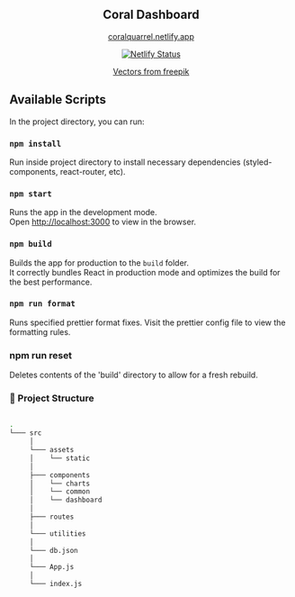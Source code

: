<h2 align="center" style="font-weight: bold"> Coral Dashboard </h2>

<p align="center" style="font-weight: bold">
  <div align="center"> 
    
  [coralquarrel.netlify.app](https://coralquarrel.netlify.app/)
    
[![Netlify Status](https://api.netlify.com/api/v1/badges/4e4a21fd-e0f6-4f15-8e4c-7ca55f0acb33/deploy-status)](https://app.netlify.com/sites/coralquarrel/deploys)
  
  [Vectors from freepik](https://www.freepik.com/vectors/pet-animals)
  
  </div>

</p>

## Available Scripts

In the project directory, you can run:

### `npm install`

Run inside project directory to install necessary dependencies (styled-components, react-router, etc).

### `npm start`

Runs the app in the development mode.\
Open [http://localhost:3000](http://localhost:3000) to view in the browser.

### `npm build`

Builds the app for production to the `build` folder.\
It correctly bundles React in production mode and optimizes the build for the best performance.

### `npm run format`

Runs specified prettier format fixes. Visit the prettier config file to view the formatting rules.

### npm run reset

Deletes contents of the 'build' directory to allow for a fresh rebuild.

### 🌳 Project Structure

```bash

.
└─── src
     │
     └─── assets
     │    └── static
     │
     ├─── components
     │    └── charts
     │    └── common
     │    └── dashboard
     │
     ├─── routes
     │
     └─── utilities
     │
     └─── db.json
     │
     └─── App.js
     │
     └─── index.js

```
